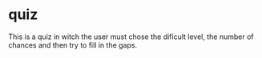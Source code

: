 # quiz

This is a quiz in witch the user must chose the dificult level, the number of chances and then try to fill in the gaps.
